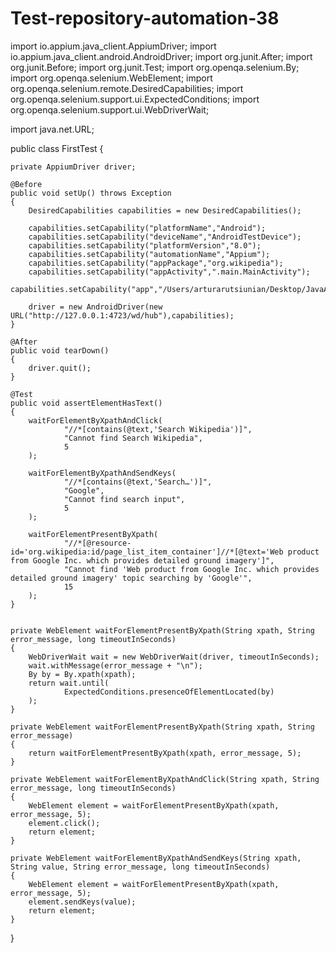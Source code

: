 # Test-repository-automation-38

import io.appium.java_client.AppiumDriver;
import io.appium.java_client.android.AndroidDriver;
import org.junit.After;
import org.junit.Before;
import org.junit.Test;
import org.openqa.selenium.By;
import org.openqa.selenium.WebElement;
import org.openqa.selenium.remote.DesiredCapabilities;
import org.openqa.selenium.support.ui.ExpectedConditions;
import org.openqa.selenium.support.ui.WebDriverWait;

import java.net.URL;

public class FirstTest {

    private AppiumDriver driver;

    @Before
    public void setUp() throws Exception
    {
        DesiredCapabilities capabilities = new DesiredCapabilities();

        capabilities.setCapability("platformName","Android");
        capabilities.setCapability("deviceName","AndroidTestDevice");
        capabilities.setCapability("platformVersion","8.0");
        capabilities.setCapability("automationName","Appium");
        capabilities.setCapability("appPackage","org.wikipedia");
        capabilities.setCapability("appActivity",".main.MainActivity");
        capabilities.setCapability("app","/Users/arturarutsiunian/Desktop/JavaAppiumAutomation/apks/org.wikipedia.apk");

        driver = new AndroidDriver(new URL("http://127.0.0.1:4723/wd/hub"),capabilities);
    }

    @After
    public void tearDown()
    {
        driver.quit();
    }

    @Test
    public void assertElementHasText()
    {
        waitForElementByXpathAndClick(
                "//*[contains(@text,'Search Wikipedia')]",
                "Cannot find Search Wikipedia",
                5
        );

        waitForElementByXpathAndSendKeys(
                "//*[contains(@text,'Search…')]",
                "Google",
                "Cannot find search input",
                5
        );

        waitForElementPresentByXpath(
                "//*[@resource-id='org.wikipedia:id/page_list_item_container']//*[@text='Web product from Google Inc. which provides detailed ground imagery']",
                "Cannot find 'Web product from Google Inc. which provides detailed ground imagery' topic searching by 'Google'",
                15
        );
    }


    private WebElement waitForElementPresentByXpath(String xpath, String error_message, long timeoutInSeconds)
    {
        WebDriverWait wait = new WebDriverWait(driver, timeoutInSeconds);
        wait.withMessage(error_message + "\n");
        By by = By.xpath(xpath);
        return wait.until(
                ExpectedConditions.presenceOfElementLocated(by)
        );
    }

    private WebElement waitForElementPresentByXpath(String xpath, String error_message)
    {
        return waitForElementPresentByXpath(xpath, error_message, 5);
    }

    private WebElement waitForElementByXpathAndClick(String xpath, String error_message, long timeoutInSeconds)
    {
        WebElement element = waitForElementPresentByXpath(xpath, error_message, 5);
        element.click();
        return element;
    }

    private WebElement waitForElementByXpathAndSendKeys(String xpath, String value, String error_message, long timeoutInSeconds)
    {
        WebElement element = waitForElementPresentByXpath(xpath, error_message, 5);
        element.sendKeys(value);
        return element;
    }
}
